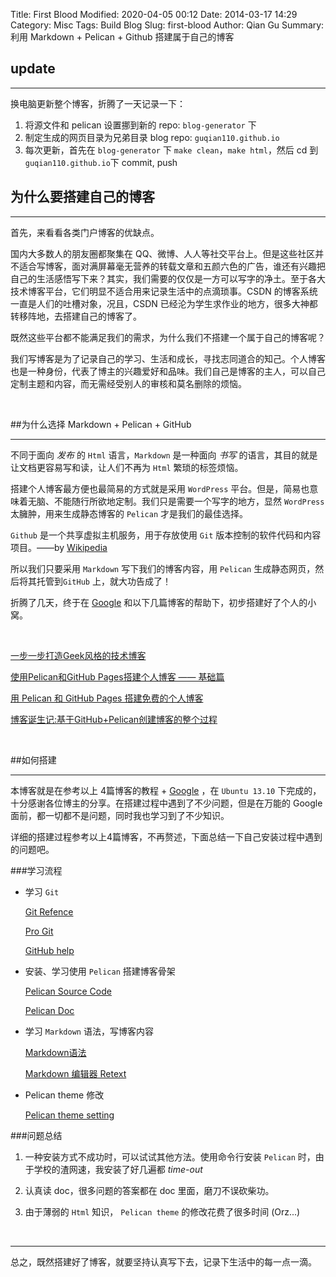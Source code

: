 Title: First Blood
Modified: 2020-04-05 00:12
Date: 2014-03-17 14:29
Category: Misc
Tags: Build Blog
Slug: first-blood
Author: Qian Gu
Summary: 利用 Markdown + Pelican + Github 搭建属于自己的博客

## update
* * *

换电脑更新整个博客，折腾了一天记录一下：

1. 将源文件和 pelican 设置挪到新的 repo: `blog-generator` 下
2. 制定生成的网页目录为兄弟目录 blog repo: `guqian110.github.io`
3. 每次更新，首先在 `blog-generator` 下 `make clean`，`make html`，然后 cd 到 `guqian110.github.io`下 commit, push


## 为什么要搭建自己的博客
* * *

首先，来看看各类门户博客的优缺点。

国内大多数人的朋友圈都聚集在 QQ、微博、人人等社交平台上。但是这些社区并不适合写博客，面对满屏幕毫无营养的转载文章和五颜六色的广告，谁还有兴趣把自己的生活感悟写下来？其实，我们需要的仅仅是一方可以写字的净土。至于各大技术博客平台，它们明显不适合用来记录生活中的点滴琐事。CSDN 的博客系统一直是人们的吐槽对象，况且，CSDN 已经沦为学生求作业的地方，很多大神都转移阵地，去搭建自己的博客了。

既然这些平台都不能满足我们的需求，为什么我们不搭建一个属于自己的博客呢？

我们写博客是为了记录自己的学习、生活和成长，寻找志同道合的知己。个人博客也是一种身份，代表了博主的兴趣爱好和品味。我们自己是博客的主人，可以自己定制主题和内容，而无需经受别人的审核和莫名删除的烦恼。

<br/>

##为什么选择 Markdown + Pelican + GitHub
 * * *
 
不同于面向 *发布* 的 `Html` 语言，`Markdown` 是一种面向 *书写* 的语言，其目的就是让文档更容易写和读，让人们不再为 `Html` 繁琐的标签烦恼。
 
搭建个人博客最方便也最简易的方式就是采用 `WordPress` 平台。但是，简易也意味着无脑、不能随行所欲地定制。我们只是需要一个写字的地方，显然 `WordPress` 太臃肿，用来生成静态博客的 `Pelican` 才是我们的最佳选择。

`Github` 是一个共享虚拟主机服务，用于存放使用 `Git` 版本控制的软件代码和内容项目。——by [Wikipedia][Wiki]

所以我们只要采用 `Markdown` 写下我们的博客内容，用 `Pelican` 生成静态网页，然后将其托管到`GitHub` 上，就大功告成了！

折腾了几天，终于在 [Google][G] 和以下几篇博客的帮助下，初步搭建好了个人的小窝。

<br>

[一步一步打造Geek风格的技术博客][blog1]

[使用Pelican和GitHub Pages搭建个人博客 —— 基础篇][blog2]

[用 Pelican 和 GitHub Pages 搭建免费的个人博客][blog3]

[博客诞生记:基于GitHub+Pelican创建博客的整个过程][blog4]

[Wiki]: http://zh.wikipedia.org/wiki/GitHub
[G]: https://www.google.com.hk
[blog1]: http://www.lizherui.com/pages/2013/08/17/build-blog.html
[blog2]: http://www.xycoding.com/articles/2013/11/21/blog-create/
[blog3]: http://www.dongxf.com/3-Build-Personal-Blog-With-Pelican-And-GitHub-Pages.html
[blog4]: http://frantic1048.com/bo-ke-dan-sheng-ji-ji-yu-githubpelicanchuang-jian-bo-ke-de-zheng-ge-guo-cheng.html

<br>

##如何搭建
* * *

本博客就是在参考以上 4篇博客的教程 + [Google][G] ，在 `Ubuntu 13.10` 下完成的，十分感谢各位博主的分享。在搭建过程中遇到了不少问题，但是在万能的 Google 面前，都一切都不是问题，同时我也学习到了不少知识。

详细的搭建过程参考以上4篇博客，不再赘述，下面总结一下自己安装过程中遇到的问题吧。

###学习流程

+ 学习 `Git`

    [Git Refence][Gitref]
    
    [Pro Git][PG]
    
    [GitHub help][GH]
    
+ 安装、学习使用 `Pelican` 搭建博客骨架

    [Pelican Source Code][PS]
    
    [Pelican Doc][PD]
    
+ 学习 `Markdown` 语法，写博客内容

    [Markdown语法][M]
    
    [Markdown 编辑器 Retext][R]

+ Pelican theme</code> 修改

    [Pelican theme setting][Psetting]
    
[Gitref]: http://gitref.org/
[PG]: http://git-scm.com/book
[GH]: https://help.github.com/
[PS]: https://github.com/getpelican/pelican
[PD]: http://docs.getpelican.com/en/latest/
[M]: http://wowubuntu.com/markdown/#hr
[R]: http://sourceforge.net/projects/retext/
[Psetting]: http://docs.getpelican.com/en/latest/settings.html#themes

###问题总结

1. 一种安装方式不成功时，可以试试其他方法。使用命令行安装 `Pelican` 时，由于学校的渣网速，我安装了好几遍都 *time-out*

2. 认真读 doc，很多问题的答案都在 doc 里面，磨刀不误砍柴功。

3. 由于薄弱的 `Html` 知识， `Pelican theme` 的修改花费了很多时间 (Orz...)

<br>

* * *

总之，既然搭建好了博客，就要坚持认真写下去，记录下生活中的每一点一滴。
